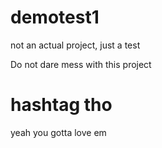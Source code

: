 # demotest1
not an actual project, just a test

Do not dare mess with this project

# hashtag tho

yeah you gotta love em
